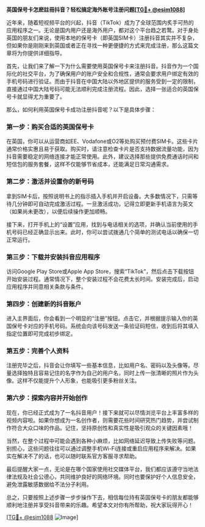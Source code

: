 **英国保号卡怎麽註冊抖音？轻松搞定海外账号注册问题[[TG💪+ @esim1088](https://t.me/s/esim1088)]**

近年来，随着短视频平台的兴起，抖音（TikTok）成为了全球范围内炙手可热的应用程序之一。无论是国内用户还是海外用户，都对这个平台趋之若鹜。对于身处英国的朋友们来说，使用本地的保号卡（即英国SIM卡）注册抖音其实并不复杂，但如果你是刚刚来到英国或者正在寻找一种更便捷的方式来完成注册，那么这篇文章将为你提供详细指导。

首先，让我们来了解一下为什么需要使用英国保号卡来注册抖音。抖音作为一个国际化的社交平台，为了确保用户的账户安全和合规性，通常会要求用户绑定有效的手机号码进行验证。而由于抖音在中国大陆以外地区提供的服务受到一定的限制，直接通过中国大陆号码可能无法顺利完成注册流程。因此，选择一张适合的英国保号卡就显得尤为重要了。

那么，如何利用英国保号卡成功注册抖音呢？以下是具体步骤：

### 第一步：购买合适的英国保号卡

在英国，你可以从运营商如EE、Vodafone或O2等处购买预付费SIM卡。这些卡片通常价格实惠且易于获取。购买时，请注意检查卡片是否支持数据流量功能，因为抖音需要稳定的网络连接才能正常使用。此外，建议选择那些提供免费通话时间和短信包的服务套餐，这样不仅能够节省成本，还能满足日常沟通需求。

### 第二步：激活并设置你的新号码

拿到SIM卡后，按照说明书上的指示插入手机并开启设备。大多数情况下，只需等待几分钟即可自动完成激活过程。一旦激活成功，记得立即更新手机语言为英文（如果尚未更改），以便后续操作更加顺畅。

接下来，打开手机上的“设置”应用，找到与电话相关的选项，并确认当前使用的手机号码已经正确显示出来。此时，你可以尝试拨通几个简单的测试电话以确保一切正常运行。

### 第三步：下载并安装抖音应用程序

访问Google Play Store或Apple App Store，搜索“TikTok”，然后点击下载按钮开始安装过程。通常情况下，整个安装过程不会花费太长时间。安装完成后，启动应用程序并同意相关条款与条件。

### 第四步：创建新的抖音账户

进入主界面后，你会看到一个明显的“注册”按钮。点击它，并根据提示输入你的英国保号卡对应的手机号码。系统会向该号码发送一条验证码短信，收到后将其填入指定位置即可完成初步绑定。

### 第五步：完善个人资料

注册完毕之后，抖音会让你填写一些基本信息，比如用户名、密码以及头像等。尽量选择独特且容易记住的名字作为自己的用户名，同时上传一张清晰的照片作为头像。这样不仅能提升个人形象，也能吸引更多粉丝关注。

### 第六步：探索内容并开始创作

现在，你已经正式成为了一名抖音用户！接下来就可以尽情浏览平台上丰富多样的视频内容啦。如果你想成为一名创作者，则需要花些时间研究热门趋势，并尝试制作符合大众口味的作品。记住，坚持原创性和真实性是吸引观众的关键因素哦！

当然，在整个过程中可能会遇到各种小麻烦，比如网络延迟导致上传失败等问题。别担心，这些问题往往可以通过调整手机Wi-Fi连接或重启应用程序来解决。如果实在解决不了的话，也可以随时联系官方客服寻求帮助。

最后提醒大家一点，无论是在哪个国家使用社交媒体平台，我们都应该遵守当地法律法规及社会公德心，共同维护良好的网络环境。同时也要保护好个人信息安全，避免泄露敏感数据给不法分子利用。

总之，只要按照上述步骤一步步操作下去，相信每位持有英国保号卡的朋友都能够顺利地注册并享受抖音带来的乐趣。希望本文对你有所帮助，祝大家玩得开心！

[[TG💪+ @esim1088](https://t.me/s/esim1088) ![Image](https://i.postimg.cc/4NQfJmqS/Snipaste-2025-05-13-00-14-12.png)]